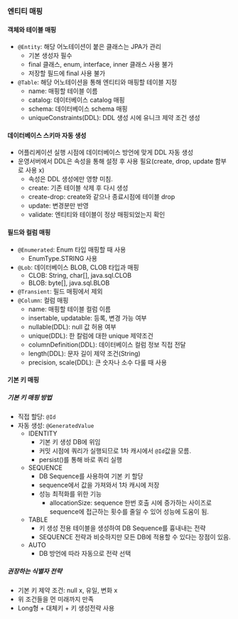 ### 엔티티 매핑

#### 객체와 테이블 매핑

- `@Entity`: 해당 어노테이션이 붙은 클래스는 JPA가 관리
    - 기본 생성자 필수
    - final 클래스, enum, interface, inner 클래스 사용 불가
    - 저장할 필드에 final 사용 불가
- `@Table`: 해당 어노테이션을 통해 엔티티와 매핑할 테이블 지정
    - name: 매핑할 테이블 이름
    - catalog: 데이터베이스 catalog 매핑
    - schema: 데이터베이스 schema 매핑
    - uniqueConstraints(DDL): DDL 생성 시에 유니크 제약 조건 생성

#### 데이터베이스 스키마 자동 생성

- 어플리케이션 실행 시점에 데이터베이스 방언에 맞게 DDL 자동 생성
- 운영서버에서 DDL은 속성을 통해 설정 후 사용 필요(create, drop, update 함부로 사용 x)
    - 속성은 DDL 생성에만 영향 미침.
    - create: 기존 테이블 삭제 후 다시 생성
    - create-drop: create와 같으나 종료시점에 테이블 drop
    - update: 변경분만 반영
    - validate: 엔티티와 테이블이 정상 매핑되었는지 확인


#### 필드와 컬럼 매핑

- `@Enumerated`: Enum 타입 매핑할 때 사용
    - EnumType.STRING 사용
- `@Lob`: 데이터베이스 BLOB, CLOB 타입과 매핑
    - CLOB: String, char[], java.sql.CLOB
    - BLOB: byte[], java.sql.BLOB
- `@Transient`: 필드 매핑에서 제외
- `@Column`: 컬럼 매핑
    - name: 매핑할 테이블 컬럼 이름
    - insertable, updatable: 등록, 변경 가능 여부
    - nullable(DDL): null 값 허용 여부
    - unique(DDL): 한 칼럼에 대한 unique 제약조건
    - columnDefinition(DDL): 데이터베이스 컬럼 정보 직접 전달
    - length(DDL): 문자 길이 제약 조건(String)
    - precision, scale(DDL): 큰 숫자나 소수 다룰 때 사용


#### 기본 키 매핑

##### 기본 키 매핑 방법

- 직접 할당: `@Id`
- 자동 생성: `@GeneratedValue`
    - IDENTITY
        - 기본 키 생성 DB에 위임
        - 커밋 시점에 쿼리가 실행되므로 1차 캐시에서 `@Id`값을 모름.
        - persist()를 통해 바로 쿼리 실행
    - SEQUENCE
        - DB Sequence를 사용하여 기본 키 할당
        - sequence에서 값을 가져와서 1차 캐시에 저장
        - 성능 최적화를 위한 기능
            - allocationSize: sequence 한번 호출 시에 증가하는 사이즈로 sequence에 접근하는 횟수를 줄일 수 있어 성능에 도움이 됨.
    - TABLE
        - 키 생성 전용 테이블을 생성하여 DB Sequence를 흉내내는 전략
        - SEQUENCE 전략과 비슷하지만 모든 DB에 적용할 수 있다는 장점이 있음.
    - AUTO
        - DB 방언에 따라 자동으로 전략 선택

##### 권장하는 식별자 전략

- 기본 키 제약 조건: null x, 유일, 변화 x
- 위 조건들을 먼 미래까지 만족
- Long형 + 대체키 + 키 생성전략 사용
